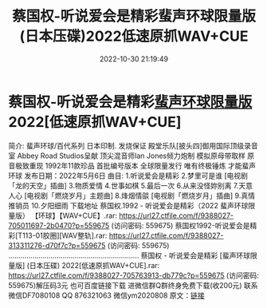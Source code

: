 ﻿---
title: 蔡国权-听说爱会是精彩蜚声环球限量版(日本压碟)2022低速原抓WAV+CUE
date: 2022-10-30 21:19:49
categories: 新碟专辑、稀有等精品
tags: 华语中文
---
# 蔡国权-听说爱会是精彩[蜚声环球限量版](日本压碟)2022[低速原抓WAV+CUE]

简介:
蜚声环球/百代系列
日本印制. 发烧保证
殿堂乐队[披头四]御用国际顶级录音室
Abbey Road Studios呈献
顶尖混音师Ian Jones倾力炮制
模拟原母带取样 原音极致重现
1992年11款珍品 首批编号版本 全球限量发行
唯有终极锤炼 才能蜚声环球
发布日期：2022年5月6日
曲目:
1.听说爱会是精彩
2.梦里可是谁 [电视剧「龙的天空」插曲]
3.物质爱情
4.世事如棋
5.最后一次
6.从来没怪妳别离
7.天意人心 [电视剧「燃烧岁月」主题曲]
8.烽烟情燄 [电视剧「燃烧岁月」插曲]
9.真情推销员
10.夕阳细雨
下载地址
蔡国权.1992 - 听说爱会是精彩（2022 蜚声环球限量版） 【环球】【WAV+CUE】.rar: https://url27.ctfile.com/f/9388027-705011697-2b0470?p=559675
(访问密码: 559675)
蔡国权1992-听说爱会是精彩[T113-01胶圈][WAV整轨].rar: https://url27.ctfile.com/f/9388027-313311276-d70f7c?p=559675
(访问密码: 559675)
.................................................................
蔡国权 - 听说爱会是精彩 [蜚声环球限量版] (日本压碟) 2022[低速原抓WAV+CUE].rar: https://url27.ctfile.com/f/9388027-705763913-db779c?p=559675
(访问密码: 559675)解压码3元
也可百度链接下载
进微信群Q群终身免费下载(收200元)
联系微信DF7080108 QQ 876321063
微信ym2020808
原文：[链接](https://blog.sina.com.cn/s/blog_1647c7e760103102z.html)